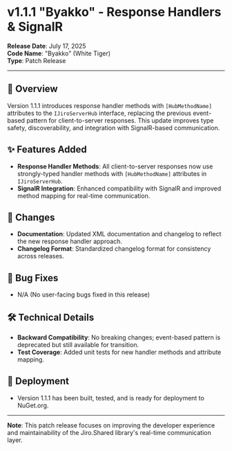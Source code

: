 
# v1.1.1 "Byakko" - Response Handlers & SignalR

**Release Date**: July 17, 2025  
**Code Name**: "Byakko" (White Tiger)  
**Type**: Patch Release  

---

## 🎯 Overview

Version 1.1.1 introduces response handler methods with `[HubMethodName]` attributes to the `IJiroServerHub` interface, replacing the previous event-based pattern for client-to-server responses. This update improves type safety, discoverability, and integration with SignalR-based communication.

## ✨ Features Added

- **Response Handler Methods**: All client-to-server responses now use strongly-typed handler methods with `[HubMethodName]` attributes in `IJiroServerHub`.
- **SignalR Integration**: Enhanced compatibility with SignalR and improved method mapping for real-time communication.

## 🔄 Changes

- **Documentation**: Updated XML documentation and changelog to reflect the new response handler approach.
- **Changelog Format**: Standardized changelog format for consistency across releases.

## 🐛 Bug Fixes

- N/A (No user-facing bugs fixed in this release)

## 🛠️ Technical Details

- **Backward Compatibility**: No breaking changes; event-based pattern is deprecated but still available for transition.
- **Test Coverage**: Added unit tests for new handler methods and attribute mapping.

## 🚀 Deployment

- Version 1.1.1 has been built, tested, and is ready for deployment to NuGet.org.

---

**Note**: This patch release focuses on improving the developer experience and maintainability of the Jiro.Shared library's real-time communication layer.
